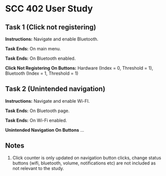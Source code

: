 # SCC 402 User Study
## Task 1 (Click not registering)
**Instructions:** Navigate and enable Bluetooth. 

**Task Ends:** On main menu.

**Task Ends:** On Bluetooth enabled.

**Click Not Registering On Buttons:** Hardware (Index = 0, Threshold = 1), Bluetooth (Index = 1, Threshold = 1)

## Task 2 (Unintended navigation)
**Instructions:** Navigate and enable Wi-FI.

**Task Ends:** On Bluetooth page.

**Task Ends:** On Wi-Fi enabled.

**Unintended Navigation On Buttons** ...


## Notes
1. Click counter is only updated on navigation button clicks, change status buttons (wifi, bluetooth, volume, notifications etc) are not included as not relevant to the study.